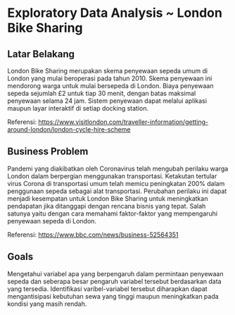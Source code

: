 # Exploratory Data Analysis ~ London Bike Sharing

## Latar Belakang
London Bike Sharing merupakan skema penyewaan sepeda umum di London yang mulai beroperasi pada tahun 2010. Skema penyewaan ini  mendorong warga untuk mulai bersepeda di London. Biaya penyewaan sepeda sejumlah £2 untuk tiap 30 menit, dengan batas maksimal penyewaan selama 24 jam. Sistem penyewaan dapat melalui aplikasi maupun layar interaktif di setiap docking station.

Referensi: https://www.visitlondon.com/traveller-information/getting-around-london/london-cycle-hire-scheme

## Business Problem
Pandemi yang diakibatkan oleh Coronavirus telah mengubah perilaku warga London dalam berpergian menggunakan transportasi. Ketakutan tertular virus Corona di transportasi umum telah memicu peningkatan 200% dalam penggunaan sepeda sebagai alat transportasi. Perubahan perilaku ini dapat menjadi kesempatan untuk London Bike Sharing untuk meningkatkan pendapatan jika ditanggapi dengan rencana bisnis yang tepat. Salah satunya yaitu dengan cara memahami faktor-faktor yang mempengaruhi penyewaan sepeda di London.

Referensi: https://www.bbc.com/news/business-52564351

## Goals
Mengetahui variabel apa yang berpengaruh dalam permintaan penyewaan sepeda dan seberapa besar pengaruh variabel tersebut berdasarkan data yang tersedia. Identifikasi varibel-variabel tersebut diharapkan dapat mengantisipasi kebutuhan sewa yang tinggi maupun meningkatkan pada kondisi yang masih rendah.
